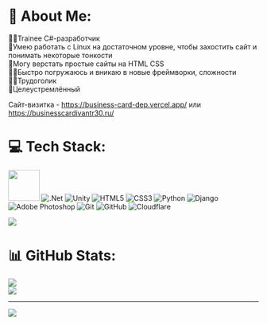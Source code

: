 # 💫 About Me:
👨‍💻Trainee C#-разработчик<br>🐧Умею работать с Linux на достаточном уровне, чтобы захостить сайт и понимать некоторые тонкости<br>📑Могу верстать простые сайты на HTML CSS<br>🕵️‍♂️Быстро погружаюсь и вникаю в новые фреймворки, сложности<br>👨‍🔧Трудоголик<br>🎯Целеустремлённый

Сайт-визитка - https://business-card-dep.vercel.app/ или https://businesscardivantr30.ru/

# 💻 Tech Stack:
<img src="https://custom-icon-badges.demolab.com/badge/C%23-%23239120.svg?logo=cshrp&logoColor=white" width="62.5px"> ![.Net](https://img.shields.io/badge/.NET-5C2D91?style=for-the-badge&logo=.net&logoColor=white) ![Unity](https://img.shields.io/badge/unity-%23000000.svg?style=for-the-badge&logo=unity&logoColor=white) ![HTML5](https://img.shields.io/badge/html5-%23E34F26.svg?style=for-the-badge&logo=html5&logoColor=white) ![CSS3](https://img.shields.io/badge/css3-%231572B6.svg?style=for-the-badge&logo=css3&logoColor=white) ![Python](https://img.shields.io/badge/python-3670A0?style=for-the-badge&logo=python&logoColor=ffdd54) ![Django](https://img.shields.io/badge/django-%23092E20.svg?style=for-the-badge&logo=django&logoColor=white)![Adobe Photoshop](https://img.shields.io/badge/adobe%20photoshop-%2331A8FF.svg?style=for-the-badge&logo=adobe%20photoshop&logoColor=white) ![Git](https://img.shields.io/badge/git-%23F05033.svg?style=for-the-badge&logo=git&logoColor=white) ![GitHub](https://img.shields.io/badge/github-%23121011.svg?style=for-the-badge&logo=github&logoColor=white) ![Cloudflare](https://img.shields.io/badge/Cloudflare-F38020?style=for-the-badge&logo=Cloudflare&logoColor=white) 

![](https://github-readme-stats.vercel.app/api/top-langs/?username=ivantr30&theme=dark&hide_border=false&include_all_commits=false&count_private=false&layout=compact)
# 📊 GitHub Stats:
![](https://github-readme-stats.vercel.app/api?username=ivantr30&theme=dark&hide_border=false&include_all_commits=false&count_private=false)<br/>
![](https://nirzak-streak-stats.vercel.app/?user=ivantr30&theme=dark&hide_border=false)<br/>

---
[![](https://visitcount.itsvg.in/api?id=ivantr30&icon=0&color=0)](https://visitcount.itsvg.in)

<!-- Proudly created with GPRM ( https://gprm.itsvg.in ) -->
